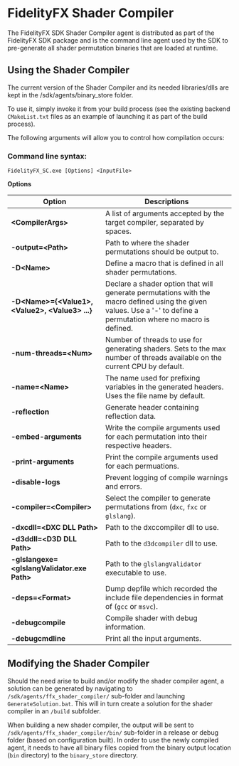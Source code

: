 <!-- @page page_agents_ffx-sc FidelityFX Shader Compiler -->

<h1>FidelityFX Shader Compiler</h1>

The FidelityFX SDK Shader Compiler agent is distributed as part of the FidelityFX SDK package and is the command line agent used by the SDK to pre-generate all shader permutation binaries that are loaded at runtime.

<h2>Using the Shader Compiler</h2>

The current version of the Shader Compiler and its needed libraries/dlls are kept in the /sdk/agents/binary_store folder.

To use it, simply invoke it from your build process (see the existing backend `CMakeList.txt` files as an example of launching it as part of the build process).

The following arguments will allow you to control how compilation occurs:

<h3>Command line syntax:</h3>

`FidelityFX_SC.exe [Options] <InputFile>`

**Options**

| Option                                                  | Descriptions                                                                                                                                                        |  
|---------------------------------------------------------|---------------------------------------------------------------------------------------------------------------------------------------------------------------------|
| **&lt;CompilerArgs&gt;**                                | A list of arguments accepted by the target compiler, separated by spaces.                                                                                           |
| **-output=\<Path\>**                                    | Path to where the shader permutations should be output to.                                                                                                          |
| **-D\<Name\>**                                          | Define a macro that is defined in all shader permutations.                                                                                                          |
| **-D\<Name\>={\<Value1\>, \<Value2\>, \<Value3\> ...}** | Declare a shader option that will generate permutations with the macro defined using the given values. Use a '-' to define a permutation where no macro is defined. |
| **-num-threads=\<Num\>**                                | Number of threads to use for generating shaders. Sets to the max number of threads available on the current CPU by default.                                         |
| **-name=\<Name\>**                                      | The name used for prefixing variables in the generated headers. Uses the file name by default.                                                                      |
| **-reflection**                                         | Generate header containing reflection data.                                                                                                                         |
| **-embed-arguments**                                    | Write the compile arguments used for each permutation into their respective headers.                                                                                |
| **-print-arguments**                                    | Print the compile arguments used for each permuations.                                                                                                              |
| **-disable-logs**                                       | Prevent logging of compile warnings and errors.                                                                                                                     |
| **-compiler=\<Compiler\>**                              | Select the compiler to generate permutations from (`dxc`, `fxc` or `glslang`).                                                                                      |
| **-dxcdll=\<DXC DLL Path\>**                            | Path to the dxccompiler dll to use.                                                                                                                                 |
| **-d3ddll=\<D3D DLL Path\>**                            | Path to the `d3dcompiler` dll to use.                                                                                                                               |
| **-glslangexe=\<glslangValidator.exe Path\>**           | Path to the `glslangValidator` executable to use.                                                                                                                   |
| **-deps=\<Format\>**                                    | Dump depfile which recorded the include file dependencies in format of (`gcc` or `msvc`).                                                                           |
| **-debugcompile**                                       | Compile shader with debug information.                                                                                                                              |
| **-debugcmdline**                                       | Print all the input arguments.                                                                                                                                      |

  
<h2>Modifying the Shader Compiler</h2>

Should the need arise to build and/or modify the shader compiler agent, a solution can be generated by navigating to `/sdk/agents/ffx_shader_compiler/` sub-folder and launching `GenerateSolution.bat`. This will in turn create a solution for the shader compiler in an `/build` subfolder.

When building a new shader compiler, the output will be sent to `/sdk/agents/ffx_shader_compiler/bin/` sub-folder in a release or debug folder (based on configuration built). In order to use the newly compiled agent, it needs to have all binary files copied from the binary output location (`bin` directory) to the `binary_store` directory.
